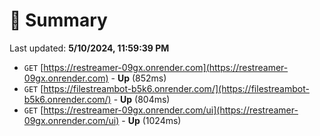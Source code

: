 # 📖 Summary
Last updated: **5/10/2024, 11:59:39 PM**

- `GET` [https://restreamer-09gx.onrender.com](https://restreamer-09gx.onrender.com) - **Up** (852ms)
- `GET` [https://filestreambot-b5k6.onrender.com/](https://filestreambot-b5k6.onrender.com/) - **Up** (804ms)
- `GET` [https://restreamer-09gx.onrender.com/ui](https://restreamer-09gx.onrender.com/ui) - **Up** (1024ms)
